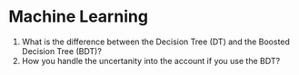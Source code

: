 # Machine Learning

1. What is the difference between the Decision Tree (DT) and the Boosted Decision Tree (BDT)?
17. How you handle the uncertanity into the account if you use the BDT?

